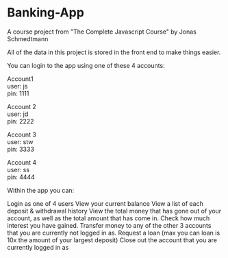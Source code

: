 # Banking-App
A course project from "The Complete Javascript Course" by Jonas Schmedtmann


All of the data in this project is stored in the front end to make things easier.

You can login to the app using one of these 4 accounts:

Account1\
user: js\
pin: 1111


Account 2\
user: jd\
pin: 2222



Account 3\
user: stw\
pin: 3333



Account 4\
user: ss\
pin: 4444



Within the app you can:

Login as one of 4 users
View your current balance
View a list of each deposit & withdrawal history
View the total money that has gone out of your account, as well as the total amount that has come in.
Check how much interest you have gained.
Transfer money to any of the other 3 accounts that you are currently not logged in as.
Request a loan (max you can loan is 10x the amount of your largest deposit)
Close out the account that you are currently logged in as
